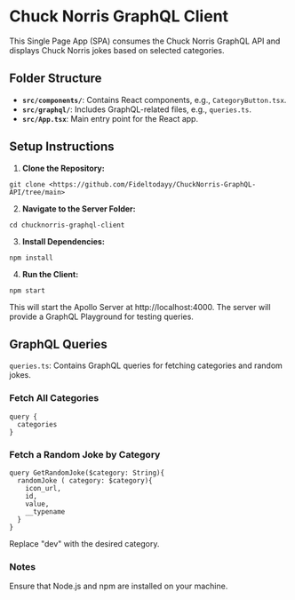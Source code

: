 # Chuck Norris GraphQL Client

This Single Page App (SPA) consumes the Chuck Norris GraphQL API and displays Chuck Norris jokes based on selected categories.

## Folder Structure

- **`src/components/`**: Contains React components, e.g., `CategoryButton.tsx`.
- **`src/graphql/`**: Includes GraphQL-related files, e.g., `queries.ts`.
- **`src/App.tsx`**: Main entry point for the React app.

## Setup Instructions

1. **Clone the Repository:**
```
git clone <https://github.com/Fideltodayy/ChuckNorris-GraphQL-API/tree/main>
```

2. **Navigate to the Server Folder:**

```
cd chucknorris-graphql-client
```

3. **Install Dependencies:**

```
npm install
```
4. **Run the Client:**

```
npm start
```
This will start the Apollo Server at http://localhost:4000. The server will provide a GraphQL Playground for testing queries.

## GraphQL Queries
`queries.ts`: Contains GraphQL queries for fetching categories and random jokes.

### Fetch All Categories

```
query {
  categories
}
```
### Fetch a Random Joke by Category
```
query GetRandomJoke($category: String){
  randomJoke ( category: $category){
    icon_url,
    id,
    value,
    __typename
  }
}
```
Replace "dev" with the desired category.

### Notes
Ensure that Node.js and npm are installed on your machine.
